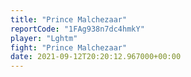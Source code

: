 ```yaml
---
title: "Prince Malchezaar"
reportCode: "1FAg938n7dc4hmkY"
player: "Lghtm"
fight: "Prince Malchezaar"
date: 2021-09-12T20:20:12.967000+00:00
---
```


